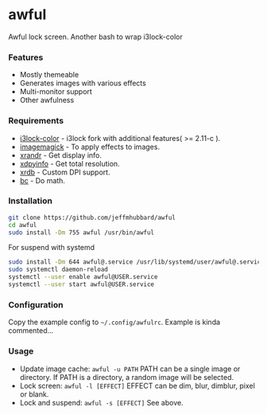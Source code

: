 # awful
Awful lock screen. Another bash to wrap i3lock-color

### Features
- Mostly themeable
- Generates images with various effects
- Multi-monitor support
- Other awfulness

### Requirements
- [i3lock-color](https://github.com/PandorasFox/i3lock-color) - i3lock fork with additional features( >= 2.11-c ).
- [imagemagick](https://www.imagemagick.org/script/index.php) - To apply effects to images.
- [xrandr](https://www.x.org/wiki/Projects/XRandR/) - Get display info.
- [xdpyinfo](https://www.x.org/archive/X11R7.7/doc/man/man1/xdpyinfo.1.xhtml) - Get total resolution.
- [xrdb](https://www.x.org/pub/X11R7.5/doc/man/man1/xrdb.1.html) - Custom DPI support.
- [bc](https://www.gnu.org/software/bc/) - Do math.

### Installation
```sh
git clone https://github.com/jeffmhubbard/awful
cd awful
sudo install -Dm 755 awful /usr/bin/awful
```

For suspend with systemd
```sh
sudo install -Dm 644 awful@.service /usr/lib/systemd/user/awful@.service
sudo systemctl daemon-reload
systemctl --user enable awful@USER.service
systemctl --user start awful@USER.service
```

### Configuration
Copy the example config to `~/.config/awfulrc`. Example is kinda commented...  

### Usage
- Update image cache: `awful -u PATH` PATH can be a single image or directory. If PATH is a directory, a random image will be selected.  
- Lock screen: `awful -l [EFFECT]` EFFECT can be dim, blur, dimblur, pixel or blank.  
- Lock and suspend: `awful -s [EFFECT]` See above.  

